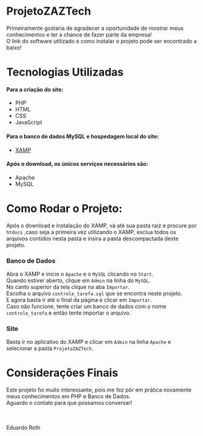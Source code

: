 # ProjetoZAZTech

Primeiramente gostaria de agradecer a oportunidade de mostrar meus conhecimentos e ter a chance de fazer parte da empresa!<br>
O link do software utilizado e como instalar o projeto pode ser encontrado a baixo!

# Tecnologias Utilizadas

#### Para a criação do site:
- PHP
- HTML
- CSS
- JavaScript

#### Para o banco de dados MySQL e hospedagem local do site:
- <a href="https://www.apachefriends.org/pt_br/index.html">XAMP</a> 
#### Após o download, os únicos serviços necessários são:<br>
- Apache
- MySQL

# Como Rodar o Projeto:
Após o download e instalação do XAMP, vá até sua pasta raiz e procure por `htdocs` ,caso seja a primeira vez utilizando o XAMP, exclua todos os arquivos contidos nesta pasta e insira a pasta descompactada deste projeto.<br>
### Banco de Dados
Abra o XAMP e inicie o `Apache` e o `MySQL` clicando no `Start`.<br>
Quando estiver aberto, clique em `Admin` na linha do `MySQL`.<br>
No canto superior da tela clique na aba `Importar`.<br>
Escolha o arquivo `controle_tarefa.sql` que se encontra neste projeto.<br>
E agora basta ir até o final da página e clicar em `Importar`.<br>
Caso não funcione, tente criar um banco de dados com o nome `controle_tarefa` e então tente importar o arquivo.
### Site
Basta ir no aplicativo do XAMP e clicar em `Admin` na linha `Apache` e selecionar a pasta `ProjetoZAZTech`.<br>
# Considerações Finais
Este projeto foi muito interessante, pois me fez pôr em prática novamente meus conhecimentos em PHP e Banco de Dados.<br>
Aguardo o contato para que possamos conversar!
<br><br><br>

Eduardo Roth
